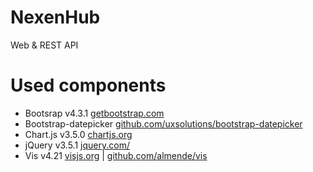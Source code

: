 # NexenHub
Web &amp; REST API

# Used components
* Bootsrap v4.3.1 [getbootstrap.com](https://getbootstrap.com/)
* Bootstrap-datepicker [github.com/uxsolutions/bootstrap-datepicker](https://github.com/uxsolutions/bootstrap-datepicker)
* Chart.js v3.5.0 [chartjs.org](https://www.chartjs.org)
* jQuery v3.5.1 [jquery.com/](https://jquery.com/)
* Vis v4.21 [visjs.org](https://visjs.org/) | [github.com/almende/vis](https://github.com/almende/vis)

